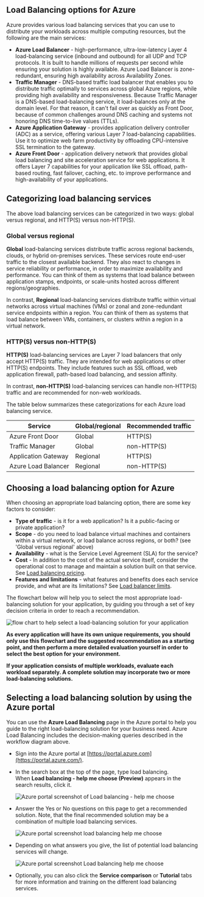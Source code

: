 
## Load Balancing options for Azure

Azure provides various load balancing services that you can use to distribute your workloads across multiple computing resources, but the following are the main services:

- **Azure Load Balancer** - high-performance, ultra-low-latency Layer 4 load-balancing service (inbound and outbound) for all UDP and TCP protocols. It is built to handle millions of requests per second while ensuring your solution is highly available. Azure Load Balancer is zone-redundant, ensuring high availability across Availability Zones.
- **Traffic Manager** - DNS-based traffic load balancer that enables you to distribute traffic optimally to services across global Azure regions, while providing high availability and responsiveness. Because Traffic Manager is a DNS-based load-balancing service, it load-balances only at the domain level. For that reason, it can't fail over as quickly as Front Door, because of common challenges around DNS caching and systems not honoring DNS time-to-live values (TTLs).
- **Azure Application Gateway** - provides application delivery controller (ADC) as a service, offering various Layer 7 load-balancing capabilities. Use it to optimize web farm productivity by offloading CPU-intensive SSL termination to the gateway.
- **Azure Front Door** - application delivery network that provides global load balancing and site acceleration service for web applications. It offers Layer 7 capabilities for your application like SSL offload, path-based routing, fast failover, caching, etc. to improve performance and high-availability of your applications.

## Categorizing load balancing services

The above load balancing services can be categorized in two ways: global versus regional, and HTTP(S) versus non-HTTP(S).

### Global versus regional

**Global** load-balancing services distribute traffic across regional backends, clouds, or hybrid on-premises services. These services route end-user traffic to the closest available backend. They also react to changes in service reliability or performance, in order to maximize availability and performance. You can think of them as systems that load balance between application stamps, endpoints, or scale-units hosted across different regions/geographies.

In contrast, **Regional** load-balancing services distribute traffic within virtual networks across virtual machines (VMs) or zonal and zone-redundant service endpoints within a region. You can think of them as systems that load balance between VMs, containers, or clusters within a region in a virtual network.

### HTTP(S) versus non-HTTP(S)

**HTTP(S)** load-balancing services are Layer 7 load balancers that only accept HTTP(S) traffic. They are intended for web applications or other HTTP(S) endpoints. They include features such as SSL offload, web application firewall, path-based load balancing, and session affinity.

In contrast, **non-HTTP(S)** load-balancing services can handle non-HTTP(S) traffic and are recommended for non-web workloads.

The table below summarizes these categorizations for each Azure load balancing service.

|Service|Global/regional|Recommended traffic|
|---|---|---|
|Azure Front Door|Global|HTTP(S)|
|Traffic Manager|Global|non-HTTP(S)|
|Application Gateway|Regional|HTTP(S)|
|Azure Load Balancer|Regional|non-HTTP(S)|

## Choosing a load balancing option for Azure

When choosing an appropriate load balancing option, there are some key factors to consider:

- **Type of traffic** - is it for a web application? Is it a public-facing or private application?
- **Scope** - do you need to load balance virtual machines and containers within a virtual network, or load balance across regions, or both? (see 'Global versus regional' above)
- **Availability** - what is the Service Level Agreement (SLA) for the service?
- **Cost** - In addition to the cost of the actual service itself, consider the operational cost to manage and maintain a solution built on that service. See [Load balancing pricing](https://azure.microsoft.com/pricing/details/load-balancer/).
- **Features and limitations** - what features and benefits does each service provide, and what are its limitations? See [Load balancer limits](https://learn.microsoft.com/en-us/azure/azure-resource-manager/management/azure-subscription-service-limits).

The flowchart below will help you to select the most appropriate load-balancing solution for your application, by guiding you through a set of key decision criteria in order to reach a recommendation.

![flow chart to help select a load-balancing solution for your application](https://learn.microsoft.com/en-us/training/wwl-azure/load-balancing-non-https-traffic-azure/media/load-balancing-decision-tree-3f132096.png)

**As every application will have its own unique requirements, you should only use this flowchart and the suggested recommendation as a starting point, and then perform a more detailed evaluation yourself in order to select the best option for your environment.**

**If your application consists of multiple workloads, evaluate each workload separately. A complete solution may incorporate two or more load-balancing solutions.**

## Selecting a load balancing solution by using the Azure portal

You can use the **Azure Load Balancing** page in the Azure portal to help you guide to the right load-balancing solution for your business need. Azure Load Balancing includes the decision-making queries described in the workflow diagram above.

- Sign into the Azure portal at [https://portal.azure.com](https://portal.azure.com/).
    
- In the search box at the top of the page, type load balancing. When **Load balancing - help me choose (Preview)** appears in the search results, click it.
    
    ![Azure portal screenshot of Load balancing - help me choose](https://learn.microsoft.com/en-us/training/wwl-azure/load-balancing-non-https-traffic-azure/media/choosing-load-balancing-service-1-b14cd6e9.png)
    
- Answer the Yes or No questions on this page to get a recommended solution. Note, that the final recommended solution may be a combination of multiple load balancing services.
    
    ![Azure portal screenshot load balancing help me choose](https://learn.microsoft.com/en-us/training/wwl-azure/load-balancing-non-https-traffic-azure/media/choosing-load-balancing-service-2-a7b58c9f.png)
    
- Depending on what answers you give, the list of potential load balancing services will change.
    
    ![Azure portal screenshot Load balancing help me choose](https://learn.microsoft.com/en-us/training/wwl-azure/load-balancing-non-https-traffic-azure/media/choosing-load-balancing-service-3-936f9c14.png)
    
- Optionally, you can also click the **Service comparison** or **Tutorial** tabs for more information and training on the different load balancing services.